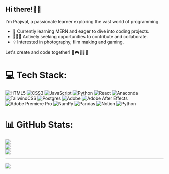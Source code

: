 ## Hi there!👋🏻
I'm Prajwal, a passionate learner exploring the vast world of programming.

- 🌱 Currently learning MERN and eager to dive into coding projects.
- 👨🏻‍💻 Actively seeking opportunities to contribute and collaborate.
- 💡 Interested in photography, film making and gaming.

 Let's create and code together! 📸🎮👨🏻‍💻

# 💻 Tech Stack:
![HTML5](https://img.shields.io/badge/html5-%23E34F26.svg?style=for-the-badge&logo=html5&logoColor=white) ![CSS3](https://img.shields.io/badge/css3-%231572B6.svg?style=for-the-badge&logo=css3&logoColor=white) ![JavaScript](https://img.shields.io/badge/javascript-%23323330.svg?style=for-the-badge&logo=javascript&logoColor=%23F7DF1E) ![Python](https://img.shields.io/badge/python-3670A0?style=for-the-badge&logo=python&logoColor=ffdd54) ![React](https://img.shields.io/badge/react-%2320232a.svg?style=for-the-badge&logo=react&logoColor=%2361DAFB) ![Anaconda](https://img.shields.io/badge/Anaconda-%2344A833.svg?style=for-the-badge&logo=anaconda&logoColor=white) ![TailwindCSS](https://img.shields.io/badge/tailwindcss-%2338B2AC.svg?style=for-the-badge&logo=tailwind-css&logoColor=white) ![Postgres](https://img.shields.io/badge/postgres-%23316192.svg?style=for-the-badge&logo=postgresql&logoColor=white) ![Adobe](https://img.shields.io/badge/adobe-%23FF0000.svg?style=for-the-badge&logo=adobe&logoColor=white) ![Adobe After Effects](https://img.shields.io/badge/Adobe%20After%20Effects-9999FF.svg?style=for-the-badge&logo=Adobe%20After%20Effects&logoColor=white) ![Adobe Premiere Pro](https://img.shields.io/badge/Adobe%20Premiere%20Pro-9999FF.svg?style=for-the-badge&logo=Adobe%20Premiere%20Pro&logoColor=white) ![NumPy](https://img.shields.io/badge/numpy-%23013243.svg?style=for-the-badge&logo=numpy&logoColor=white) ![Pandas](https://img.shields.io/badge/pandas-%23150458.svg?style=for-the-badge&logo=pandas&logoColor=white) ![Notion](https://img.shields.io/badge/Notion-%23000000.svg?style=for-the-badge&logo=notion&logoColor=white) ![Python](https://img.shields.io/badge/python-3670A0?style=for-the-badge&logo=python&logoColor=ffdd54)
# 📊 GitHub Stats:
![](https://github-readme-stats.vercel.app/api?username=notprjwl&theme=dark&hide_border=true&include_all_commits=true&count_private=true)<br/>
![](https://github-readme-streak-stats.herokuapp.com/?user=notprjwl&theme=dark&hide_border=true)<br/>
![](https://github-readme-stats.vercel.app/api/top-langs/?username=notprjwl&theme=dark&hide_border=true&include_all_commits=true&count_private=true&layout=compact)

---
[![](https://visitcount.itsvg.in/api?id=notprjwl&icon=5&color=9)](https://visitcount.itsvg.in)

<!-- Proudly created with GPRM ( https://gprm.itsvg.in ) -->
